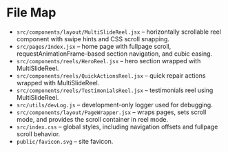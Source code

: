 # File Map

- `src/components/layout/MultiSlideReel.jsx` – horizontally scrollable reel component with swipe hints and CSS scroll snapping.
- `src/pages/Index.jsx` – home page with fullpage scroll, requestAnimationFrame-based section navigation, and cubic easing.
- `src/components/reels/HeroReel.jsx` – hero section wrapped with MultiSlideReel.
- `src/components/reels/QuickActionsReel.jsx` – quick repair actions wrapped with MultiSlideReel.
- `src/components/reels/TestimonialsReel.jsx` – testimonials reel using MultiSlideReel.
- `src/utils/devLog.js` – development-only logger used for debugging.
- `src/components/layout/PageWrapper.jsx` – wraps pages, sets scroll mode, and provides the scroll container in reel mode.
- `src/index.css` – global styles, including navigation offsets and fullpage scroll behavior.
- `public/favicon.svg` – site favicon.
